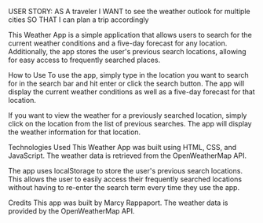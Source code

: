 USER STORY: AS A traveler
I WANT to see the weather outlook for multiple cities
SO THAT I can plan a trip accordingly

This Weather App is a simple application that allows users to search for the current weather conditions and a five-day forecast for any location. Additionally, the app stores the user's previous search locations, allowing for easy access to frequently searched places.

How to Use
To use the app, simply type in the location you want to search for in the search bar and hit enter or click the search button. The app will display the current weather conditions as well as a five-day forecast for that location.

If you want to view the weather for a previously searched location, simply click on the location from the list of previous searches. The app will display the weather information for that location.

Technologies Used
This Weather App was built using HTML, CSS, and JavaScript. The weather data is retrieved from the OpenWeatherMap API.

The app uses localStorage to store the user's previous search locations. This allows the user to easily access their frequently searched locations without having to re-enter the search term every time they use the app.


Credits
This app was built by Marcy Rappaport. The weather data is provided by the OpenWeatherMap API.